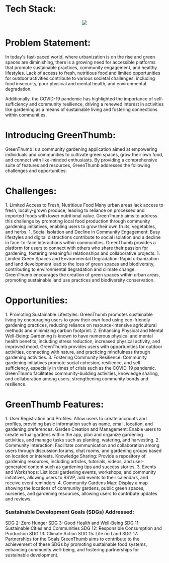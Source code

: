 <div>
<h1>Tech Stack:</h1>
<div align='center'>
<img src="https://skillicons.dev/icons?i=react,tailwind,git,github,js,vercel" />
</div>
<h1>Problem Statement:</h1>
<p>In today's fast-paced world, where urbanization is on the rise and green spaces are diminishing, there is a growing need for accessible platforms that promote sustainable practices, community engagement, and healthy lifestyles. Lack of access to fresh, nutritious food and limited opportunities for outdoor activities contribute to various societal challenges, including food insecurity, poor physical and mental health, and environmental degradation.

Additionally, the COVID-19 pandemic has highlighted the importance of self-sufficiency and community resilience, driving a renewed interest in activities like gardening as a means of sustainable living and fostering connections within communities.
</p>

<h1>Introducing GreenThumb:</h1>
GreenThumb is a community gardening application aimed at empowering individuals and communities to cultivate green spaces, grow their own food, and connect with like-minded enthusiasts. By providing a comprehensive suite of features and resources, GreenThumb addresses the following challenges and opportunities:

<h1>Challenges:</h1>
1. Limited Access to Fresh, Nutritious Food
Many urban areas lack access to fresh, locally-grown produce, leading to reliance on processed and imported foods with lower nutritional value.
GreenThumb aims to address this challenge by promoting local food production through community gardening initiatives, enabling users to grow their own fruits, vegetables, and herbs.
1. Social Isolation and Decline in Community Engagement:
Busy lifestyles and digital distractions contribute to social isolation and a decline in face-to-face interactions within communities.
GreenThumb provides a platform for users to connect with others who share their passion for gardening, fostering meaningful relationships and collaborative projects.
1. Limited Green Spaces and Environmental Degradation:
Rapid urbanization and land development lead to the loss of green spaces and biodiversity, contributing to environmental degradation and climate change.
GreenThumb encourages the creation of green spaces within urban areas, promoting sustainable land use practices and biodiversity conservation.

<h1>Opportunities:</h1>
1. Promoting Sustainable Lifestyles:
GreenThumb promotes sustainable living by encouraging users to grow their own food using eco-friendly gardening practices, reducing reliance on resource-intensive agricultural methods and minimizing carbon footprint.
2. Enhancing Physical and Mental Well-Being:
Gardening is known to have numerous physical and mental health benefits, including stress reduction, increased physical activity, and improved mood.
GreenThumb provides users with opportunities for outdoor activities, connecting with nature, and practicing mindfulness through gardening activities.
3. Fostering Community Resilience:
Community gardening initiatives promote social cohesion, resilience, and self-sufficiency, especially in times of crisis such as the COVID-19 pandemic.
GreenThumb facilitates community-building activities, knowledge sharing, and collaboration among users, strengthening community bonds and resilience.

<h1>GreenThumb Features:</h1>
1. User Registration and Profiles: Allow users to create accounts and profiles, providing basic information such as name, email, location, and gardening preferences.
Garden Creation and Management: Enable users to create virtual gardens within the app, plan and organize gardening activities, and manage tasks such as planting, watering, and harvesting.
2. Community Interaction: Facilitate communication and collaboration among users through discussion forums, chat rooms, and gardening groups based on location or interests.
Knowledge Sharing: Provide a repository of gardening resources, including articles, tutorials, videos, and user-generated content such as gardening tips and success stories.
3. Events and Workshops: List local gardening events, workshops, and community initiatives, allowing users to RSVP, add events to their calendars, and receive event reminders.
4. Community Gardens Map: Display a map showing the locations of community gardens, public green spaces, nurseries, and gardening resources, allowing users to contribute updates and reviews.

<h3>Sustainable Development Goals (SDGs) Addressed:</h3>
SDG 2: Zero Hunger
SDG 3: Good Health and Well-Being
SDG 11: Sustainable Cities and Communities
SDG 12: Responsible Consumption and Production
SDG 13: Climate Action
SDG 15: Life on Land
SDG 17: Partnerships for the Goals
GreenThumb aims to contribute to the achievement of these SDGs by promoting sustainable food systems, enhancing community well-being, and fostering partnerships for sustainable development.

</div>
